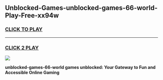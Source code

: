 
## Unblocked-Games-unblocked-games-66-world-Play-Free-xx94w
<h3>
<a href="https://premium76.site?title=unblocked-games-66-world&ref=24M">CLICK TO PLAY</a></h3>
<hr>

<h3>
<a href="https://premium76.site?title=unblocked-games-66-world&ref=24M">CLICK 2 PLAY</a>
  
</h3>

<a href="https://premium76.site?title=unblocked-games-66-world&ref=24M"><img src="https://clearcache.store/games.png"></a>


**unblocked-games-66-world games unblocked: Your Gateway to Fun and Accessible Online Gaming**
